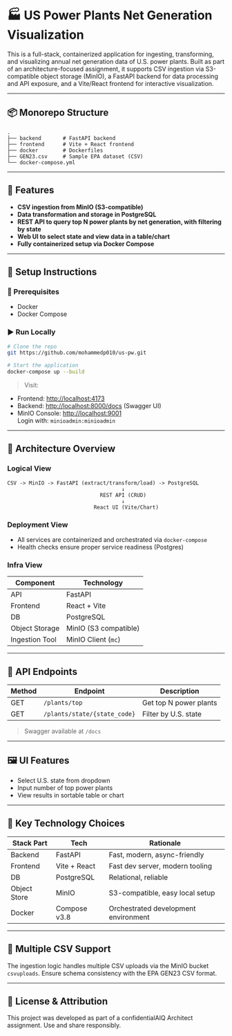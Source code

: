 
# 🏭 US Power Plants Net Generation Visualization

This is a full-stack, containerized application for ingesting, transforming, and visualizing annual net generation data of U.S. power plants. Built as part of an architecture-focused assignment, it supports CSV ingestion via S3-compatible object storage (MinIO), a FastAPI backend for data processing and API exposure, and a Vite/React frontend for interactive visualization.

---

## 📦 Monorepo Structure

```
.
├── backend       # FastAPI backend
├── frontend      # Vite + React frontend
├── docker        # Dockerfiles
├── GEN23.csv     # Sample EPA dataset (CSV)
└── docker-compose.yml
```

---

## 🚀 Features

- **CSV ingestion from MinIO (S3-compatible)**
- **Data transformation and storage in PostgreSQL**
- **REST API to query top N power plants by net generation, with filtering by state**
- **Web UI to select state and view data in a table/chart**
- **Fully containerized setup via Docker Compose**

---

## 🔧 Setup Instructions

### 🔁 Prerequisites

- Docker
- Docker Compose

### ▶️ Run Locally

```bash
# Clone the repo
git https://github.com/mohammedp010/us-pw.git

# Start the application
docker-compose up --build
```

> Visit:
- Frontend: [http://localhost:4173](http://localhost:4173)
- Backend: [http://localhost:8000/docs](http://localhost:8000/docs) (Swagger UI)
- MinIO Console: [http://localhost:9001](http://localhost:9001)  
  Login with: `minioadmin:minioadmin`

---

## 🌉 Architecture Overview

### Logical View

```
CSV -> MinIO -> FastAPI (extract/transform/load) -> PostgreSQL
                                     ↓
                              REST API (CRUD)
                                     ↓
                            React UI (Vite/Chart)
```

### Deployment View

- All services are containerized and orchestrated via `docker-compose`
- Health checks ensure proper service readiness (Postgres)

### Infra View

| Component  | Technology   |
|------------|--------------|
| API        | FastAPI      |
| Frontend   | React + Vite |
| DB         | PostgreSQL   |
| Object Storage | MinIO (S3 compatible) |
| Ingestion Tool | MinIO Client (`mc`) |

---

## 🧠 API Endpoints

| Method | Endpoint | Description |
|--------|----------|-------------|
| GET | `/plants/top` | Get top N power plants |
| GET | `/plants/state/{state_code}` | Filter by U.S. state |

> Swagger available at `/docs`

---

## 🖼️ UI Features

- Select U.S. state from dropdown
- Input number of top power plants
- View results in sortable table or chart

---

## 🧠 Key Technology Choices

| Stack Part | Tech | Rationale |
|------------|------|-----------|
| Backend | FastAPI | Fast, modern, async-friendly |
| Frontend | Vite + React | Fast dev server, modern tooling |
| DB | PostgreSQL | Relational, reliable |
| Object Store | MinIO | S3-compatible, easy local setup |
| Docker | Compose v3.8 | Orchestrated development environment |

---

## 📂 Multiple CSV Support

The ingestion logic handles multiple CSV uploads via the MinIO bucket `csvuploads`. Ensure schema consistency with the EPA GEN23 CSV format.

---

## 📝 License & Attribution

This project was developed as part of a confidentialAIQ Architect assignment. Use and share responsibly.
